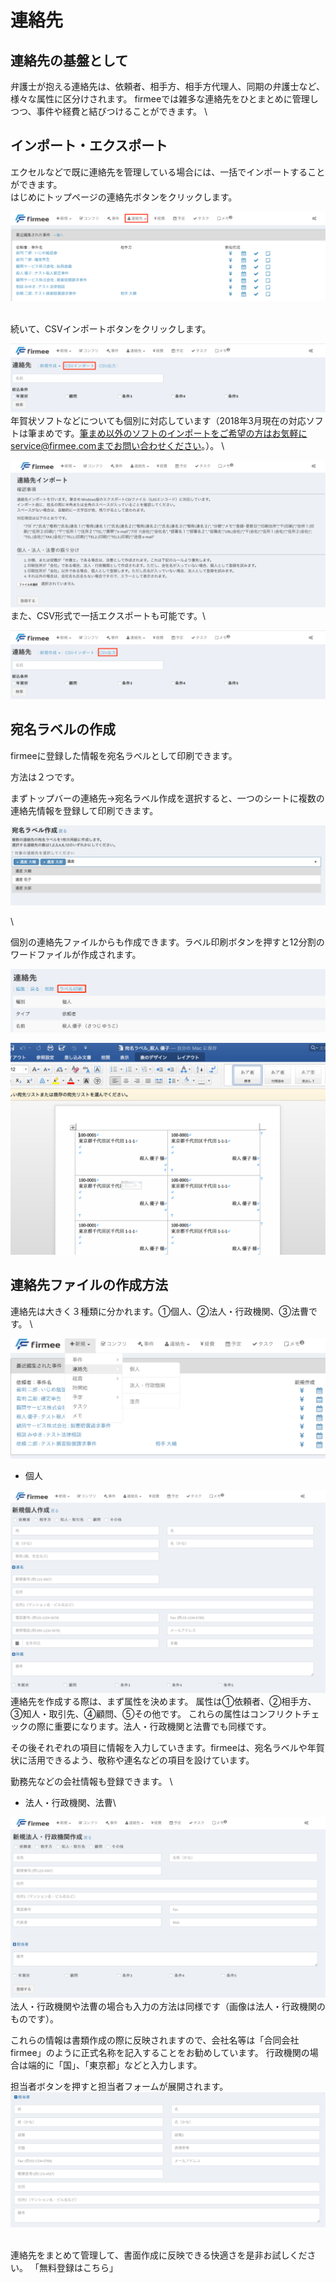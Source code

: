 # 連絡先

## 連絡先の基盤として

弁護士が抱える連絡先は、依頼者、相手方、相手方代理人、同期の弁護士など、様々な属性に区分けされます。 firmeeでは雑多な連絡先をひとまとめに管理しつつ、事件や経費と結びつけることができます。 \


## インポート・エクスポート

エクセルなどで既に連絡先を管理している場合には、一括でインポートすることができます。\
&#x20;はじめにトップページの連絡先ボタンをクリックします。

![](../.gitbook/assets/連絡先トップ.png)

\
&#x20;続いて、CSVインポートボタンをクリックします。

![](../.gitbook/assets/CSVインポート.png) \
&#x20;年賀状ソフトなどについても個別に対応しています（2018年3月現在の対応ソフトは筆まめです。筆まめ以外のソフトのインポートをご希望の方はお気軽にservice@firmee.comまでお問い合わせください。）。 \


![](<../.gitbook/assets/スクリーンショット 2018-03-02 午後3.25.08.png>) \
&#x20;また、CSV形式で一括エクスポートも可能です。\


![](../.gitbook/assets/csv出力.png)

## 宛名ラベルの作成

firmeeに登録した情報を宛名ラベルとして印刷できます。

方法は２つです。

まずトップバーの連絡先→宛名ラベル作成を選択すると、一つのシートに複数の連絡先情報を登録して印刷できます。

![](<../.gitbook/assets/スクリーンショット 2022-06-28 17.46.24.png>)

\


個別の連絡先ファイルからも作成できます。ラベル印刷ボタンを押すと12分割のワードファイルが作成されます。

![](../.gitbook/assets/ラベルの印刷.png) \
&#x20;

![](../.gitbook/assets/ラベルワード.png)

## 連絡先ファイルの作成方法

連絡先は大きく３種類に分かれます。①個人、②法人・行政機関、③法曹です。 \


![](<../.gitbook/assets/スクリーンショット 2018-03-02 午前11.12.30.png>)

* 個人

![](<../.gitbook/assets/スクリーンショット 2018-03-02 午前11.14.15.png>) \
&#x20;連絡先を作成する際は、まず属性を決めます。 属性は①依頼者、②相手方、③知人・取引先、④顧問、⑤その他です。 これらの属性はコンフリクトチェックの際に重要になります。法人・行政機関と法曹でも同様です。

その後それぞれの項目に情報を入力していきます。firmeeは、宛名ラベルや年賀状に活用できるよう、敬称や連名などの項目を設けています。

勤務先などの会社情報も登録できます。 \


* 法人・行政機関、法曹\


![](<../.gitbook/assets/スクリーンショット 2018-03-02 午前11.15.43.png>) \
&#x20;法人・行政機関や法曹の場合も入力の方法は同様です（画像は法人・行政機関のものです）。

これらの情報は書類作成の際に反映されますので、会社名等は「合同会社firmee」のように正式名称を記入することをお勧めしています。 行政機関の場合は端的に「国」、「東京都」などと入力します。

担当者ボタンを押すと担当者フォームが展開されます。\
&#x20;![](<../.gitbook/assets/スクリーンショット 2018-03-02 午前11.16.28.png>)

\
&#x20;連絡先をまとめて管理して、書面作成に反映できる快適さを是非お試しください。 「無料登録はこちら」
